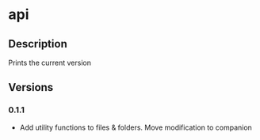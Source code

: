 # api

## Description

Prints the current version

## Versions

### 0.1.1

* Add utility functions to files & folders. Move modification to companion
